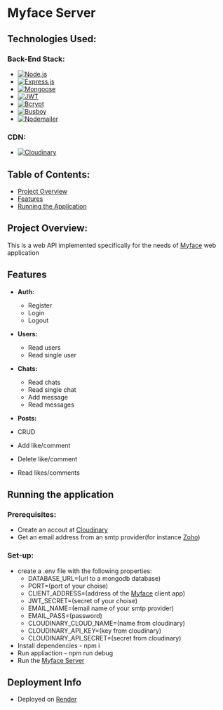 # Myface Server

## Technologies Used:

### Back-End Stack:
- [![Node.js](https://img.shields.io/badge/Node.js-✓-green)](https://nodejs.org/)
- [![Express.js](https://img.shields.io/badge/Express.js-✓-lightgrey)](https://expressjs.com/)
- [![Mongoose](https://img.shields.io/badge/Mongoose-✓-orange)](https://mongoosejs.com/)
- [![JWT](https://img.shields.io/badge/JWT-✓-blue)](https://jwt.io/)
- [![Bcrypt](https://img.shields.io/badge/Bcrypt-✓-blueviolet)](https://www.npmjs.com/package/bcrypt)
- [![Busboy](https://img.shields.io/badge/Busboy-✓-blueviolet)](https://www.npmjs.com/package/bcrypt)
- [![Nodemailer](https://img.shields.io/badge/Nodemailer-✓-blueviolet)](https://www.npmjs.com/package/bcrypt)

### CDN:
- [![Cloudinary](https://img.shields.io/badge/Cloudinary-✓-blue)](https://cloudinary.com/)

## Table of Contents:

- [Project Overview](#project-overview)
- [Features](#features)
- [Running the Application](#running-the-application)

## Project Overview:

This is a web API implemented specifically for the needs of [Myface](https://github.com/StoyanBanov/myface-client) web application

## Features

- **Auth:**
  - Register
  - Login
  - Logout

- **Users:**
  - Read users
  - Read single user
 
- **Chats:**
  - Read chats
  - Read single chat
  - Add message
  - Read messages
 
 - **Posts:**
  - CRUD
  - Add like/comment
  - Delete like/comment
  - Read likes/comments

## Running the application
  ### Prerequisites:
  
  - Create an accout at [Cloudinary](https://cloudinary.com/)
  - Get an email address from an smtp provider(for instance [Zoho](https://www.zoho.com/mail/))

  ### Set-up:
   
  - create a .env file with the following properties:
    - DATABASE_URL=(url to a mongodb database)
    - PORT=(port of your choise)
    - CLIENT_ADDRESS=(address of the [Myface](https://github.com/StoyanBanov/myface-client) client app)
    - JWT_SECRET=(secret of your choise)
    - EMAIL_NAME=(email name of your smtp provider)
    - EMAIL_PASS=(password)
    - CLOUDINARY_CLOUD_NAME=(name from cloudinary)
    - CLOUDINARY_API_KEY=(key from cloudinary)
    - CLOUDINARY_API_SECRET=(secret from cloudinary)
  - Install dependencies - npm i
  - Run appliaction - npm run debug
  - Run the [Myface Server](https://github.com/StoyanBanov/myface-server)

## Deployment Info
 - Deployed on [Render](https://render.com/)
